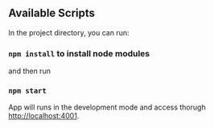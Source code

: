 
## Available Scripts

In the project directory, you can run:

### `npm install`  to install node modules

and then run

### `npm start`

App will runs in the development mode and access thorugh [http://localhost:4001](http://localhost:4001).
